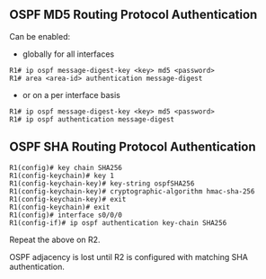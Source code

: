 OSPF MD5 Routing Protocol Authentication
----------------------------------------
Can be enabled:
* globally for all interfaces
```
R1# ip ospf message-digest-key <key> md5 <password>
R1# area <area-id> authentication message-digest
```

* or on a per interface basis
```
R1# ip ospf message-digest-key <key> md5 <password>
R1# ip ospf authentication message-digest
```

OSPF SHA Routing Protocol Authentication
----------------------------------------
    R1(config)# key chain SHA256
    R1(config-keychain)# key 1
    R1(config-keychain-key)# key-string ospfSHA256
    R1(config-keychain-key)# cryptographic-algorithm hmac-sha-256
    R1(config-keychain-key)# exit
    R1(config-keychain)# exit
    R1(config)# interface s0/0/0
    R1(config-if)# ip ospf authentication key-chain SHA256

Repeat the above on R2. 

OSPF adjacency is lost until R2 is configured with matching SHA authentication.
